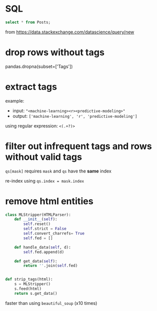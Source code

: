 # SQL

```sql
select * from Posts;
```

from https://data.stackexchange.com/datascience/query/new

# drop rows without tags

pandas.dropna(subset=['Tags'])

# extract tags

example: 

- input: `"<machine-learning><r><predictive-modeling>"` 
- output:  `['machine-learning', 'r', 'predictive-modeling']`

using regular expression: `<(.+?)>`

# filter out infrequent tags and rows without valid tags

`qs[mask]` requires `mask` and `qs` have the **same** index

re-index using `qs.index = mask.index`

# remove html entities

```python
class MLStripper(HTMLParser):
    def __init__(self):
        self.reset()
        self.strict = False
        self.convert_charrefs= True
        self.fed = []

    def handle_data(self, d):
        self.fed.append(d)

    def get_data(self):
        return ''.join(self.fed)


def strip_tags(html):
    s = MLStripper()
    s.feed(html)
    return s.get_data()
```

faster than using `beautiful_soup` (x10 times)